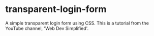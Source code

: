 # transparent-login-form
 A simple transparent login form using CSS. This is a tutorial from the YouTube channel, 'Web Dev Simplified'.
